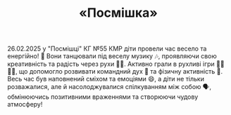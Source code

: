 ﻿---
title: «Посмішка»
---

26.02.2025 у "Посмішці" КГ №55 КМР діти провели час весело та енергійно! 🎉 Вони танцювали під веселу музику 🎶, проявляючи свою креативність та радість через рухи 💃🕺. Активно грали в рухливі ігри 🏃‍♀️🏃‍♂️, що допомогло розвивати командний дух 🤝 та фізичну активність 💪. Весь час був наповнений сміхом та емоціями 😄, а діти не тільки розважалися, але й насолоджувалися спілкуванням між собою 🗣️, обмінюючись позитивними враженнями та створюючи чудову атмосферу!

<slideshow />

<youtube id="jQnGPYzZSJw" />